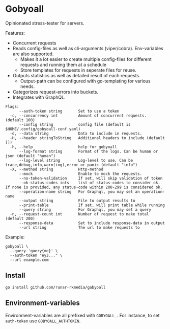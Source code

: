 # Gobyoall

Opinionated stress-tester for servers.

Features:
 - Concurrent requests
 - Reads config-files as well as cli-arguments (viper/cobra). Env-variables are also supported.
   - Makes it a lot easier to create multiple config-files for different requests and running them at a schedule
   - Store templates for requests in seperate files for reuse.
 - Outputs statistics as well as detailed result of each requests.
   - Output-path can be configured with go-templating for various needs.
 - Categorizes request-errors into buckets.
 - Integrates with GraphQL.

```
Flags:
      --auth-token string       Set to use a token
  -c, --concurrency int         Amount of concurrent requests. (default 100)
      --config string           config file (default is $HOME/.config/gobyoall-conf.yaml)
  -d, --data string             Data to include in requests.
  -H, --header stringToString   Additional headers to include (default [])
  -h, --help                    help for gobyoall
      --log-format string       Format of the logs. Can be human or json (default "human")
      --log-level string        Log-level to use. Can be trace,debug,info,warn(ing),error or panic (default "info")
  -X, --method string           Http-method
      --mock                    Enable to mock the requests.
      --no-token-validation     If set, will skip validation of token
      --ok-status-codes ints    list of status-codes to consider ok. If none is provided, any status-code within 200-299 is considered ok.
      --operation-name string   For Graphql, you may set an operation-name
      --output string           File to output results to
      --print-table             If set, will print table while running
      --query string            For Graphql, you may set a query
  -n, --request-count int       Number of request to make total (default 200)
      --response-data           Set to include response-data in output
      --url string              The url to make requests to
```

Example:

```
gobyoall \
  --query 'query{me}' \
  --auth-token "eyJ..." \
  --url example.com
```

## Install

```
go install github.com/runar-rkmedia/gabyoall
```

## Environment-variables

Environment-variables are all prefixed with `GOBYOALL_`. For instance, to set `auth-token` use `GOBYOALL_AUTHTOKEN`.

